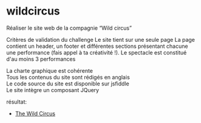 # wildcircus
Réaliser le site web de la compagnie “Wild circus”

<p>Critères de validation du challenge
Le site tient sur une seule page
La page contient un header, un footer et différentes sections présentant chacune une performance (fais appel à ta créativité !). 
Le spectacle est constitué d'au moins 3 performances</p>
La charte graphique est cohérente<br>
Tous les contenus du site sont rédigés en anglais<br>
Le code source du site est disponible sur jsfiddle<br>
Le site intègre un composant JQuery<br>

résultat: 
+    [The Wild Circus](https://htmlpreview.github.io/?https://github.com/flow89/wildcircus/blob/master/index.html)
